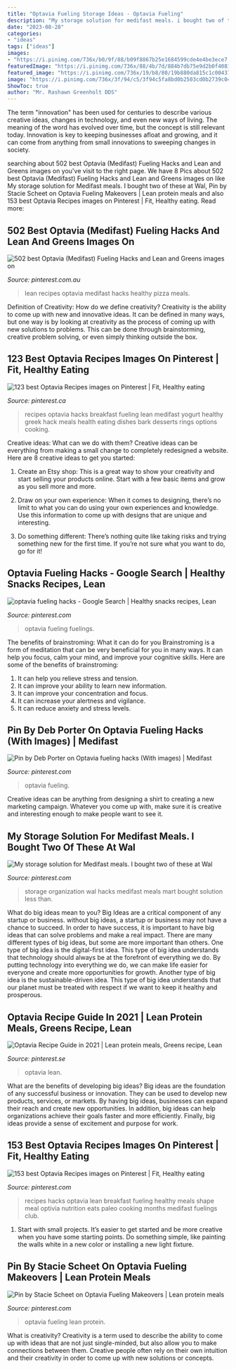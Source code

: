 ```yaml
---
title: "Optavia Fueling Storage Ideas - Optavia Fueling"
description: "My storage solution for medifast meals. i bought two of these at wal"
date: "2023-08-28"
categories:
- "ideas"
tags: ["ideas"]
images:
- "https://i.pinimg.com/736x/b0/9f/88/b09f8867b25e1684599cde4e4be3ece7.jpg"
featuredImage: "https://i.pinimg.com/736x/88/4b/7d/884b7db75e9d2b0f40813baf4b046492.jpg"
featured_image: "https://i.pinimg.com/736x/19/b8/80/19b880da815c1c004372e7b8e4c9e9fd.jpg"
image: "https://i.pinimg.com/736x/3f/94/c5/3f94c5fa8bd0b2503cd0b2739c0437e2.jpg"
ShowToc: true
author: "Mr. Rashawn Greenholt DDS"
---
```



The term "innovation" has been used for centuries to describe various creative ideas, changes in technology, and even new ways of living. The meaning of the word has evolved over time, but the concept is still relevant today. Innovation is key to keeping businesses afloat and growing, and it can come from anything from small innovations to sweeping changes in society.

	

		
searching about 502 best Optavia (Medifast) Fueling Hacks and Lean and Greens images on you've visit to the right page. We have 8 Pics about 502 best Optavia (Medifast) Fueling Hacks and Lean and Greens images on like My storage solution for Medifast meals. I bought two of these at Wal, Pin by Stacie Scheet on Optavia Fueling Makeovers | Lean protein meals and also 153 best Optavia Recipes images on Pinterest | Fit, Healthy eating. Read more:
		
    
## 502 Best Optavia (Medifast) Fueling Hacks And Lean And Greens Images On

<img loading=lazy src="https://i.pinimg.com/736x/88/4b/7d/884b7db75e9d2b0f40813baf4b046492.jpg" onerror="this.onerror=null;this.src='https://tse3.mm.bing.net/th?id=OIP.VETrmM5RaR6e9cvIu_DUiAHaNI&amp;pid=15.1';" alt="502 best Optavia (Medifast) Fueling Hacks and Lean and Greens images on">

_Source: pinterest.com.au_

>lean recipes optavia medifast hacks healthy pizza meals. 

	

Definition of Creativity: How do we define creativity?
Creativity is the ability to come up with new and innovative ideas. It can be defined in many ways, but one way is by looking at creativity as the process of coming up with new solutions to problems. This can be done through brainstorming, creative problem solving, or even simply thinking outside the box.

    
## 123 Best Optavia Recipes Images On Pinterest | Fit, Healthy Eating

<img loading=lazy src="https://i.pinimg.com/736x/ec/5c/cc/ec5ccc51df8e4b239eefeea4b2627719.jpg" onerror="this.onerror=null;this.src='https://tse4.mm.bing.net/th?id=OIP.WiS5C2mWzWLadQT_MS--gQHaNI&amp;pid=15.1';" alt="123 best Optavia Recipes images on Pinterest | Fit, Healthy eating">

_Source: pinterest.ca_

>recipes optavia hacks breakfast fueling lean medifast yogurt healthy greek hack meals health eating dishes bark desserts rings options cooking. 

	

Creative ideas: What can we do with them?
Creative ideas can be everything from making a small change to completely redesigned a website. Here are 8 creative ideas to get you started:
1. Create an Etsy shop: This is a great way to show your creativity and start selling your products online. Start with a few basic items and grow as you sell more and more.

2. Draw on your own experience: When it comes to designing, there’s no limit to what you can do using your own experiences and knowledge. Use this information to come up with designs that are unique and interesting.

3. Do something different: There’s nothing quite like taking risks and trying something new for the first time. If you’re not sure what you want to do, go for it!

    
## Optavia Fueling Hacks - Google Search | Healthy Snacks Recipes, Lean

<img loading=lazy src="https://i.pinimg.com/originals/ef/07/84/ef07846e0f1546d712e23fac7db5205e.jpg" onerror="this.onerror=null;this.src='https://tse4.mm.bing.net/th?id=OIP.XufxNw0kA_P4ILPF9aRtIQHaNI&amp;pid=15.1';" alt="optavia fueling hacks - Google Search | Healthy snacks recipes, Lean">

_Source: pinterest.com_

>optavia fueling fuelings. 

	

The benefits of brainstroming: What it can do for you
Brainstroming is a form of meditation that can be very beneficial for you in many ways. It can help you focus, calm your mind, and improve your cognitive skills. Here are some of the benefits of brainstroming: 
1. It can help you relieve stress and tension.
2. It can improve your ability to learn new information.
3. It can improve your concentration and focus. 
4. It can increase your alertness and vigilance. 
5. It can reduce anxiety and stress levels.

    
## Pin By Deb Porter On Optavia Fueling Hacks (With Images) | Medifast

<img loading=lazy src="https://i.pinimg.com/474x/c3/b0/91/c3b091f87752f270fc7085da1eb484d2.jpg" onerror="this.onerror=null;this.src='https://tse3.mm.bing.net/th?id=OIP.-NzVXOrXpRjpiQmUIfkLogAAAA&amp;pid=15.1';" alt="Pin by Deb Porter on Optavia fueling hacks (With images) | Medifast">

_Source: pinterest.com_

>optavia fueling. 

	

Creative ideas can be anything from designing a shirt to creating a new marketing campaign. Whatever you come up with, make sure it is creative and interesting enough to make people want to see it.

    
## My Storage Solution For Medifast Meals. I Bought Two Of These At Wal

<img loading=lazy src="https://i.pinimg.com/736x/34/f2/b8/34f2b8c55a4c348ba85ddf168e39ab10--storage-solutions-wal.jpg" onerror="this.onerror=null;this.src='https://tse2.mm.bing.net/th?id=OIP.6q7mwrN_JcPB1cE-0V1sSgHaNJ&amp;pid=15.1';" alt="My storage solution for Medifast meals. I bought two of these at Wal">

_Source: pinterest.com_

>storage organization wal hacks medifast meals mart bought solution less than. 

	

What do big ideas mean to you?
Big Ideas are a critical component of any startup or business. without big ideas, a startup or business may not have a chance to succeed. In order to have success, it is important to have big ideas that can solve problems and make a real impact. There are many different types of big ideas, but some are more important than others.
One type of big idea is the digital-first idea. This type of big idea understands that technology should always be at the forefront of everything we do. By putting technology into everything we do, we can make life easier for everyone and create more opportunities for growth. Another type of big idea is the sustainable-driven idea. This type of big idea understands that our planet must be treated with respect if we want to keep it healthy and prosperous.

    
## Optavia Recipe Guide In 2021 | Lean Protein Meals, Greens Recipe, Lean

<img loading=lazy src="https://i.pinimg.com/736x/19/b8/80/19b880da815c1c004372e7b8e4c9e9fd.jpg" onerror="this.onerror=null;this.src='https://tse2.mm.bing.net/th?id=OIP.frD1CqWl0-IYf1jiAQRA6QHaNI&amp;pid=15.1';" alt="Optavia Recipe Guide in 2021 | Lean protein meals, Greens recipe, Lean">

_Source: pinterest.se_

>optavia lean. 

	

What are the benefits of developing big ideas?
Big ideas are the foundation of any successful business or innovation. They can be used to develop new products, services, or markets. By having big ideas, businesses can expand their reach and create new opportunities. In addition, big ideas can help organizations achieve their goals faster and more efficiently. Finally, big ideas provide a sense of excitement and purpose for work.

    
## 153 Best Optavia Recipes Images On Pinterest | Fit, Healthy Eating

<img loading=lazy src="https://i.pinimg.com/736x/b0/9f/88/b09f8867b25e1684599cde4e4be3ece7.jpg" onerror="this.onerror=null;this.src='https://tse1.mm.bing.net/th?id=OIP.Oxzim_XMaoFUD7MA8Dc8-QHaNI&amp;pid=15.1';" alt="153 best Optavia Recipes images on Pinterest | Fit, Healthy eating">

_Source: pinterest.com_

>recipes hacks optavia lean breakfast fueling healthy meals shape meal optivia nutrition eats paleo cooking months medifast fuelings club. 

	

1. Start with small projects. It’s easier to get started and be more creative when you have some starting points. Do something simple, like painting the walls white in a new color or installing a new light fixture. 

    
## Pin By Stacie Scheet On Optavia Fueling Makeovers | Lean Protein Meals

<img loading=lazy src="https://i.pinimg.com/736x/3f/94/c5/3f94c5fa8bd0b2503cd0b2739c0437e2.jpg" onerror="this.onerror=null;this.src='https://tse4.mm.bing.net/th?id=OIP.88ZeDkxHxDrpD-gP5Lq6wwHaNI&amp;pid=15.1';" alt="Pin by Stacie Scheet on Optavia Fueling Makeovers | Lean protein meals">

_Source: pinterest.com_

>optavia fueling lean protein. 

	

What is creativity?
Creativity is a term used to describe the ability to come up with ideas that are not just single-minded, but also allow you to make connections between them. Creative people often rely on their own intuition and their creativity in order to come up with new solutions or concepts.

